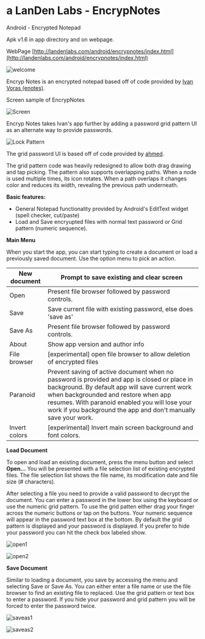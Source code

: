# a LanDen Labs - EncrypNotes
Android - Encrypted Notepad

Apk v1.6 in app directory and on webpage.

WebPage
[http://landenlabs.com/android/encrypnotes/index.html](http://landenlabs.com/android/encrypnotes/index.html)

![welcome](http://landenlabs.com/android/encrypnotes/welcome.png)


Encryp Notes is an encrypted notepad based off of code provided by [Ivan Voras (enotes)](http://sourceforge.net/projects/enotes/).

Screen sample of EncrypNotes

![Screen](http://landenlabs.com/android/encrypnotes/main-menu.png)


Encryp Notes takes Ivan's app further by adding a password grid pattern UI as an alternate way to provide passwords.

![Lock Pattern](http://landenlabs.com/android/encrypnotes/grid-pattern.png)


The grid password UI is based off of code provided by [ahmed](https://github.com/asghonim/simple_android_lock_pattern).

The grid pattern code was heavily redesigned to allow both drag drawing and tap picking. 
The pattern also supports overlapping paths. When a node is used multiple times, its icon rotates. 
When a path overlaps it changes color and reduces its width, revealing the previous path underneath.

**Basic features:**

* General Notepad functionality provided by Android's EditText widget (spell checker, cut/paste)
* Load and Save encryupted files with normal text password or Grid pattern (numeric sequence).



**Main Menu**

When you start the app, you can start typing to create a document or load a previously saved document. Use the option menu to pick an action.

New document| Prompt to save existing and clear screen
------------| ----------------------------------------
Open|	Present file browser followed by password controls.
Save|	Save current file with existing password, else does 'save as'
Save As|	Present file browser followed by password controls.
About|	Show app version and author info
File browser|	[experimental] open file browser to allow deletion of encrypted files
Paranoid|	Prevent saving of active document when no password is provided and app is closed or place in background. By default app will save current work when backgrounded and restore when app resumes. With paranoid enabled you will lose your work if you background the app and don't manually save your work.
Invert colors|	[experimental] Invert main screen background and font colors.


**Load Document**

To open and load an existing document, press the menu button and select **Open...** You will be presented with a file selection list of existing encrypted files. The file selection list shows the file name, its modification date and file size (# characters).

After selecting a file you need to provide a valid password to decrypt the document. You can enter a password in the lower box using the keyboard or use the numeric grid pattern. To use the grid patten either drag your finger across the numeric buttons or tap on the buttons. Your numeric sequence will appear in the password text box at the bottom. By default the grid pattern is displayed and your password is displayed. If you prefer to hide your password you can hit the check box labeled show.

![open1](http://landenlabs.com/android/encrypnotes/open-pwd1.png)

![open2](http://landenlabs.com/android/encrypnotes/open-pwd2.png)


**Save Document**

Similar to loading a document, you save by accessing the menu and selecting Save or Save As. You can either enter a file name or use the file browser to find an existing file to replaced. Use the grid pattern or text box to enter a password. If you hide your password and grid pattern you will be forced to enter the password twice.

![saveas1](http://landenlabs.com/android/encrypnotes/save-as1.png)

![saveas2](http://landenlabs.com/android/encrypnotes/save-as2.png)


